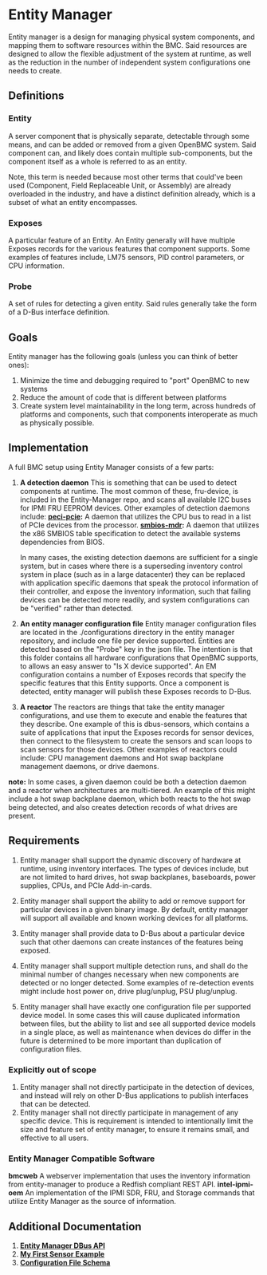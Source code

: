 # Entity Manager

Entity manager is a design for managing physical system components, and mapping
them to software resources within the BMC.  Said resources are designed to allow
the flexible adjustment of the system at runtime, as well as the reduction in
the number of independent system configurations one needs to create.

## Definitions

### Entity
A server component that is physically separate, detectable through some means,
and can be added or removed from a given OpenBMC system.  Said component can,
and likely does contain multiple sub-components, but the component itself as a
whole is referred to as an entity.

Note, this term is needed because most other terms that could've been used
(Component, Field Replaceable Unit, or Assembly) are already overloaded in the
industry, and have a distinct definition already, which is a subset of what an
entity encompasses.

### Exposes
A particular feature of an Entity.  An Entity generally will have multiple
Exposes records for the various features that component supports.  Some examples
of features include, LM75 sensors, PID control parameters, or CPU information.

### Probe
A set of rules for detecting a given entity.  Said rules generally take the form
of a D-Bus interface definition.


## Goals
Entity manager has the following goals (unless you can think of better ones):

1. Minimize the time and debugging required to "port" OpenBMC to new systems
2. Reduce the amount of code that is different between platforms
3. Create system level maintainability in the long term, across hundreds of
   platforms and components, such that components interoperate as much as
   physically possible.

## Implementation
A full BMC setup using Entity Manager consists of a few parts:

1. **A detection daemon**  This is something that can be used to detect
   components at runtime.  The most common of these, fru-device, is included in
   the Entity-Manager repo, and scans all available I2C buses for IPMI FRU
   EEPROM devices.  Other examples of detection daemons include:
   **[peci-pcie](https://github.com/openbmc/peci-pcie):**
   A daemon that utilizes the CPU bus to read in a list of PCIe devices from
   the processor.
   **[smbios-mdr](https://github.com/openbmc/smbios-mdr):**
   A daemon that utilizes the x86 SMBIOS table specification to detect the
   available systems dependencies from BIOS.

   In many cases, the existing detection daemons are sufficient for a single
   system, but in cases where there is a superseding inventory control system in
   place (such as in a large datacenter) they can be replaced with application
   specific daemons that speak the protocol information of their controller, and
   expose the inventory information, such that failing devices can be detected
   more readily, and system configurations can be "verified" rather than
   detected.

2. **An entity manager configuration file**  Entity manager configuration files
   are located in the ./configurations directory in the entity manager
   repository, and include one file per device supported.  Entities are
   detected based on the "Probe" key in the json file.  The intention is that
   this folder contains all hardware configurations that OpenBMC supports, to
   allows an easy answer to "Is X device supported".  An EM configuration
   contains a number of Exposes records that specify the specific features that
   this Entity supports.  Once a component is detected, entity manager will
   publish these Exposes records to D-Bus.

3. **A reactor**  The reactors are things that take the entity manager
   configurations, and use them to execute and enable the features that they
   describe.  One example of this is dbus-sensors, which contains a suite of
   applications that input the Exposes records for sensor devices, then connect
   to the filesystem to create the sensors and scan loops to scan sensors for
   those devices.  Other examples of reactors could include: CPU management
   daemons and Hot swap backplane management daemons, or drive daemons.

**note:**  In some cases, a given daemon could be both a detection daemon and a
reactor when architectures are multi-tiered.  An example of this might include a
hot swap backplane daemon, which both reacts to the hot swap being detected, and
also creates detection records of what drives are present.

## Requirements

1. Entity manager shall support the dynamic discovery of hardware at runtime,
   using inventory interfaces.  The types of devices include, but are not
   limited to hard drives, hot swap backplanes, baseboards, power supplies,
   CPUs, and PCIe Add-in-cards.

2. Entity manager shall support the ability to add or remove support for
   particular devices in a given binary image.  By default, entity manager will
   support all available and known working devices for all platforms.

3. Entity manager shall provide data to D-Bus about a particular device such that
   other daemons can create instances of the features being exposed.

4. Entity manager shall support multiple detection runs, and shall do the
   minimal number of changes necessary when new components are detected or no
   longer detected.  Some examples of re-detection events might include host
   power on, drive plug/unplug, PSU plug/unplug.

5. Entity manager shall have exactly one configuration file per supported device
   model.  In some cases this will cause duplicated information between files,
   but the ability to list and see all supported device models in a single
   place, as well as maintenance when devices do differ in the future is
   determined to be more important than duplication of configuration files.


### Explicitly out of scope
1. Entity manager shall not directly participate in the detection of devices,
   and instead will rely on other D-Bus applications to publish interfaces that
   can be detected.
2. Entity manager shall not directly participate in management of any specific
   device.  This is requirement is intended to intentionally limit the size and
   feature set of entity manager, to ensure it remains small, and effective to
   all users.

### Entity Manager Compatible Software
**bmcweb** A webserver implementation that uses the inventory information from
entity-manager to produce a Redfish compliant REST API.
**intel-ipmi-oem** An implementation of the IPMI SDR, FRU, and Storage commands
that utilize Entity Manager as the source of information.

## Additional Documentation
1. **[Entity Manager DBus API](https://github.com/openbmc/entity-manager/blob/master/docs/EntityManagerDbusAPI.md)**
2. **[My First Sensor Example](https://github.com/openbmc/entity-manager/blob/master/docs/my_first_sensors.md)**
3. **[Configuration File Schema](https://github.com/openbmc/entity-manager/tree/master/schemas)**